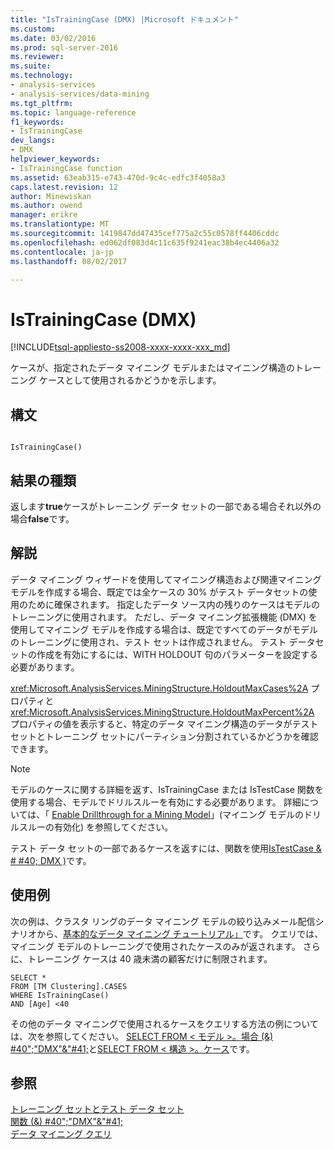 ```yaml
---
title: "IsTrainingCase (DMX) |Microsoft ドキュメント"
ms.custom: 
ms.date: 03/02/2016
ms.prod: sql-server-2016
ms.reviewer: 
ms.suite: 
ms.technology:
- analysis-services
- analysis-services/data-mining
ms.tgt_pltfrm: 
ms.topic: language-reference
f1_keywords:
- IsTrainingCase
dev_langs:
- DMX
helpviewer_keywords:
- IsTrainingCase function
ms.assetid: 63eab315-e743-470d-9c4c-edfc3f4058a3
caps.latest.revision: 12
author: Minewiskan
ms.author: owend
manager: erikre
ms.translationtype: MT
ms.sourcegitcommit: 1419847dd47435cef775a2c55c0578ff4406cddc
ms.openlocfilehash: ed062df083d4c11c635f9241eac38b4ec4406a32
ms.contentlocale: ja-jp
ms.lasthandoff: 08/02/2017

---
```

# <a name="istrainingcase-dmx"></a>IsTrainingCase (DMX)
[!INCLUDE[tsql-appliesto-ss2008-xxxx-xxxx-xxx_md](../includes/tsql-appliesto-ss2008-xxxx-xxxx-xxx-md.md)]

  ケースが、指定されたデータ マイニング モデルまたはマイニング構造のトレーニング ケースとして使用されるかどうかを示します。  
  
## <a name="syntax"></a>構文  
  
```  
  
IsTrainingCase()  
```  
  
## <a name="result-type"></a>結果の種類  
 返します**true**ケースがトレーニング データ セットの一部である場合それ以外の場合**false**です。  
  
## <a name="remarks"></a>解説  
 データ マイニング ウィザードを使用してマイニング構造および関連マイニング モデルを作成する場合、既定では全ケースの 30% がテスト データセットの使用のために確保されます。 指定したデータ ソース内の残りのケースはモデルのトレーニングに使用されます。 ただし、データ マイニング拡張機能 (DMX) を使用してマイニング モデルを作成する場合は、既定ですべてのデータがモデルのトレーニングに使用され、テスト セットは作成されません。 テスト データセットの作成を有効にするには、WITH HOLDOUT 句のパラメーターを設定する必要があります。  
  
 <xref:Microsoft.AnalysisServices.MiningStructure.HoldoutMaxCases%2A> プロパティと <xref:Microsoft.AnalysisServices.MiningStructure.HoldoutMaxPercent%2A> プロパティの値を表示すると、特定のデータ マイニング構造のデータがテスト セットとトレーニング セットにパーティション分割されているかどうかを確認できます。  
  
> [!NOTE]  
>  モデルのケースに関する詳細を返す、IsTrainingCase または IsTestCase 関数を使用する場合、モデルでドリルスルーを有効にする必要があります。 詳細については、「 [Enable Drillthrough for a Mining Model](../analysis-services/data-mining/enable-drillthrough-for-a-mining-model.md)」(マイニング モデルのドリルスルーの有効化) を参照してください。  
  
 テスト データ セットの一部であるケースを返すには、関数を使用[IsTestCase & # #40; DMX &#41;](../dmx/istestcase-dmx.md)です。  
  
## <a name="examples"></a>使用例  
 次の例は、クラスタ リングのデータ マイニング モデルの絞り込みメール配信シナリオから、[基本的なデータ マイニング チュートリアル」](http://msdn.microsoft.com/library/6602edb6-d160-43fb-83c8-9df5dddfeb9c)です。 クエリでは、マイニング モデルのトレーニングで使用されたケースのみが返されます。 さらに、トレーニング ケースは 40 歳未満の顧客だけに制限されます。  
  
```  
SELECT *  
FROM [TM Clustering].CASES  
WHERE IsTrainingCase()  
AND [Age] <40  
```  
  
 その他のデータ マイニングで使用されるケースをクエリする方法の例については、次を参照してください。 [SELECT FROM &#60; モデル &#62;。場合 (&) #40";"DMX"&"#41;](../dmx/select-from-model-cases-dmx.md)と[SELECT FROM &#60; 構造 &#62;。ケース](../dmx/select-from-structure-cases.md)です。  
  
## <a name="see-also"></a>参照  
 [トレーニング セットとテスト データ セット](../analysis-services/data-mining/training-and-testing-data-sets.md)   
 [関数 (&) #40";"DMX"&"#41;](../dmx/functions-dmx.md)   
 [データ マイニング クエリ](../analysis-services/data-mining/data-mining-queries.md)  
  
  


